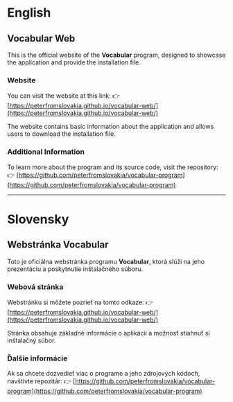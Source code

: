 # English

## Vocabular Web

This is the official website of the **Vocabular** program, designed to showcase the application and provide the installation file.

### Website

You can visit the website at this link:
👉 [https://peterfromslovakia.github.io/vocabular-web/](https://peterfromslovakia.github.io/vocabular-web/)

The website contains basic information about the application and allows users to download the installation file.

### Additional Information

To learn more about the program and its source code, visit the repository:
👉 [https://github.com/peterfromslovakia/vocabular-program](https://github.com/peterfromslovakia/vocabular-program)

---

# Slovensky

## Webstránka Vocabular

Toto je oficiálna webstránka programu **Vocabular**, ktorá slúži na jeho prezentáciu a poskytnutie inštalačného súboru.

### Webová stránka

Webstránku si môžete pozrieť na tomto odkaze:
👉 [https://peterfromslovakia.github.io/vocabular-web/](https://peterfromslovakia.github.io/vocabular-web/)

Stránka obsahuje základné informácie o aplikácii a možnosť stiahnuť si inštalačný súbor.

### Ďalšie informácie

Ak sa chcete dozvedieť viac o programe a jeho zdrojových kódoch, navštívte repozitár:
👉 [https://github.com/peterfromslovakia/vocabular-program](https://github.com/peterfromslovakia/vocabular-program)
